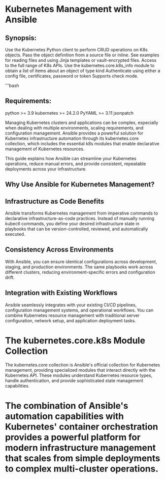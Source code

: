 # Kubernetes Management with Ansible

## Synopsis:
Use the Kubernetes Python client to perform CRUD operations on K8s objects. 
Pass the object definition from a source file or inline. See examples for reading files and using Jinja templates or vault-encrypted files.
Access to the full range of K8s APIs.
Use the kubernetes.core.k8s_info module to obtain a list of items about an object of type kind
Authenticate using either a config file, certificates, password or token
Supports check mode.

'''bash
## Requirements:
python >= 3.9
kubernetes >= 24.2.0
PyYAML >= 3.11
jsonpatch

Managing Kubernetes clusters and applications can be complex, especially when dealing with multiple environments, scaling requirements, and configuration management. Ansible provides a powerful solution for Kubernetes infrastructure automation through its kubernetes.core collection, which includes the essential k8s modules that enable declarative management of Kubernetes resources.

This guide explains how Ansible can streamline your Kubernetes operations, reduce manual errors, and provide consistent, repeatable deployments across your infrastructure.

## Why Use Ansible for Kubernetes Management?

## Infrastructure as Code Benefits
Ansible transforms Kubernetes management from imperative commands to declarative infrastructure-as-code practices. Instead of manually running kubectl commands, you define your desired infrastructure state in playbooks that can be version-controlled, reviewed, and automatically executed.

## Consistency Across Environments
With Ansible, you can ensure identical configurations across development, staging, and production environments. The same playbooks work across different clusters, reducing environment-specific errors and configuration drift.

## Integration with Existing Workflows
Ansible seamlessly integrates with your existing CI/CD pipelines, configuration management systems, and operational workflows. You can combine Kubernetes resource management with traditional server configuration, network setup, and application deployment tasks.

# The kubernetes.core.k8s Module Collection
The kubernetes.core collection is Ansible's official collection for Kubernetes management, providing specialized modules that interact directly with the Kubernetes API. These modules understand Kubernetes resource types, handle authentication, and provide sophisticated state management capabilities.

# The combination of Ansible's automation capabilities with Kubernetes' container orchestration provides a powerful platform for modern infrastructure management that scales from simple deployments to complex multi-cluster operations.
